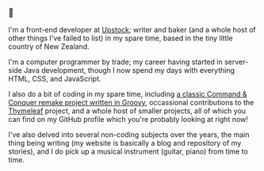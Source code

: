 ### 👋

I'm a front-end developer at [Upstock](https://www.upstock.app/); writer and baker (and a whole host of other things I've failed to list) in my spare time, based in the tiny little country of New Zealand.

I'm a computer programmer by trade; my career having started in server-side Java development, though I now spend my days with everything HTML, CSS, and JavaScript.

I also do a bit of coding in my spare time, including [a classic Command & Conquer remake project written in Groovy](https://github.com/ultraq/redhorizon), occassional contributions to the [Thymeleaf](https://www.thymeleaf.org/) project, and a whole host of smaller projects, all of which you can find on my GitHub profile which you're probably looking at right now!

I've also delved into several non-coding subjects over the years, the main thing being writing (my website is basically a blog and repository of my stories), and I do pick up a musical instrument (guitar, piano) from time to time.

<!--
**ultraq/ultraq** is a ✨ _special_ ✨ repository because its `README.md` (this file) appears on your GitHub profile.

Here are some ideas to get you started:

- 🔭 I’m currently working on ...
- 🌱 I’m currently learning ...
- 👯 I’m looking to collaborate on ...
- 🤔 I’m looking for help with ...
- 💬 Ask me about ...
- 📫 How to reach me: ...
- 😄 Pronouns: ...
- ⚡ Fun fact: ...
-->
